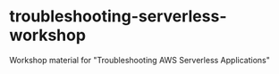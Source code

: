 # troubleshooting-serverless-workshop

Workshop material for "Troubleshooting AWS Serverless Applications"
